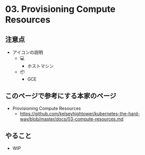 # 03. Provisioning Compute Resources

## 注意点

+ アイコンの説明
  + :computer:
    + ホストマシン
  + :package:
    + GCE

## このページで参考にする本家のページ

+ Provisioning Compute Resources
  + https://github.com/kelseyhightower/kubernetes-the-hard-way/blob/master/docs/03-compute-resources.md

## やること

+ WIP
